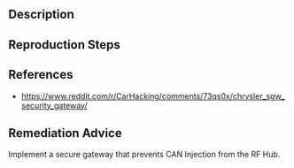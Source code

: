 ## Description


## Reproduction Steps


## References

- https://www.reddit.com/r/CarHacking/comments/73qs0x/chrysler_sgw_security_gateway/


## Remediation Advice

Implement a secure gateway that prevents CAN Injection from the RF Hub.
